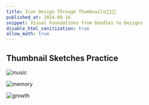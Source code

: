 ```yaml
---
title: Icon Design Through Thumbnails🌳🐥🎻🦋
published_at: 2024-08-16
snippet: Visual Foundations from Doodles to Designs
disable_html_sanitization: true
allow_math: true
---
```


## Thumbnail Sketches Practice
![music](ts.jpeg)


![memory](tsmemory.png)

![growth](tsgrowth.png)